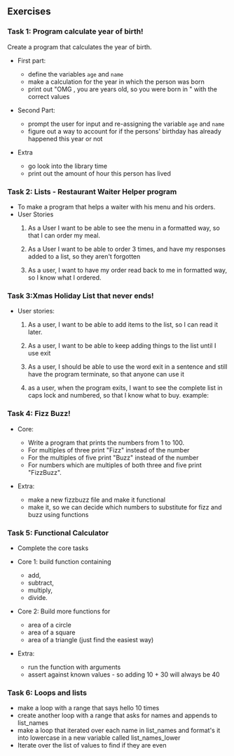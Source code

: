 ## Exercises

### Task 1: Program calculate year of birth! 
Create a program that calculates the year of birth.
- First part:
    - define the variables `age` and `name`
    - make a calculation for the year in which the person was born
    - print out "OMG <person>, you are <age> years old, so you were born in <year>" with the correct values

- Second Part:
    - prompt the user for input and re-assigning the variable `age` and `name`
    - figure out a way to account for if the persons' birthday has already happened this year or not

- Extra
    - go look into the library time
    - print out the amount of hour this person has lived

### Task 2: Lists - Restaurant Waiter Helper program
- To make a program that helps a waiter with his menu and his orders.
- User Stories
    1. As a User I want to be able to see the menu in a formatted way, so that I can order my meal.

    2. As a User I want to be able to order 3 times, and have my responses added to a list, so they aren't forgotten

    3. As a user, I want to have my order read back to me in formatted way, so I know what I ordered.
    
### Task 3:Xmas Holiday List that never ends!

- User stories:
    1. As a user, I want to be able to add items to the list, so I can read it later.

    2. As a user, I want to be able to keep adding things to the list until I use exit

    3. As a user, I should be able to use the word exit in a sentence and still have the program terminate, so that anyone can use it

    4. as a user, when the program exits, I want to see the complete list in caps lock and numbered, so that I know what to buy. example:


### Task 4: Fizz Buzz!

- Core:
    - Write a program that prints the numbers from 1 to 100.
    - For multiples of three print "Fizz" instead of the number
    - For the multiples of five print "Buzz" instead of the number
    - For numbers which are multiples of both three and five print "FizzBuzz".

- Extra:
    - make a new fizzbuzz file and make it functional
    - make it, so we can decide which numbers to substitute for fizz and buzz using functions

### Task 5: Functional Calculator

- Complete the core tasks
- Core 1: build function containing
    - add,
    - subtract,
    - multiply,
    - divide.

- Core 2: Build more functions for
    - area of a circle
    - area of a square
    - area of a triangle (just find the easiest way)

- Extra:
    - run the function with arguments
    - assert against known values - so adding 10 + 30 will always be 40
    
### Task 6: Loops and lists

- make a loop with a range that says hello 10 times
- create another loop with a range that asks for names and appends to list_names
- make a loop that iterated over each name in list_names and format's it into lowercase in a new variable called list_names_lower
- Iterate over the list of values to find if they are even
 
